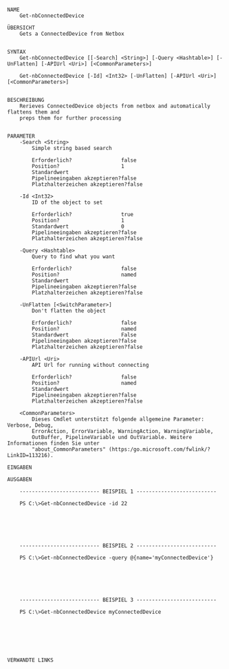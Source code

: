 ﻿```

NAME
    Get-nbConnectedDevice
    
ÜBERSICHT
    Gets a ConnectedDevice from Netbox
    
    
SYNTAX
    Get-nbConnectedDevice [[-Search] <String>] [-Query <Hashtable>] [-UnFlatten] [-APIUrl <Uri>] [<CommonParameters>]
    
    Get-nbConnectedDevice [-Id] <Int32> [-UnFlatten] [-APIUrl <Uri>] [<CommonParameters>]
    
    
BESCHREIBUNG
    Rerieves ConnectedDevice objects from netbox and automatically flattens them and
    preps them for further processing
    

PARAMETER
    -Search <String>
        Simple string based search
        
        Erforderlich?                false
        Position?                    1
        Standardwert                 
        Pipelineeingaben akzeptieren?false
        Platzhalterzeichen akzeptieren?false
        
    -Id <Int32>
        ID of the object to set
        
        Erforderlich?                true
        Position?                    1
        Standardwert                 0
        Pipelineeingaben akzeptieren?false
        Platzhalterzeichen akzeptieren?false
        
    -Query <Hashtable>
        Query to find what you want
        
        Erforderlich?                false
        Position?                    named
        Standardwert                 
        Pipelineeingaben akzeptieren?false
        Platzhalterzeichen akzeptieren?false
        
    -UnFlatten [<SwitchParameter>]
        Don't flatten the object
        
        Erforderlich?                false
        Position?                    named
        Standardwert                 False
        Pipelineeingaben akzeptieren?false
        Platzhalterzeichen akzeptieren?false
        
    -APIUrl <Uri>
        API Url for running without connecting
        
        Erforderlich?                false
        Position?                    named
        Standardwert                 
        Pipelineeingaben akzeptieren?false
        Platzhalterzeichen akzeptieren?false
        
    <CommonParameters>
        Dieses Cmdlet unterstützt folgende allgemeine Parameter: Verbose, Debug,
        ErrorAction, ErrorVariable, WarningAction, WarningVariable,
        OutBuffer, PipelineVariable und OutVariable. Weitere Informationen finden Sie unter 
        "about_CommonParameters" (https:/go.microsoft.com/fwlink/?LinkID=113216). 
    
EINGABEN
    
AUSGABEN
    
    -------------------------- BEISPIEL 1 --------------------------
    
    PS C:\>Get-nbConnectedDevice -id 22
    
    
    
    
    
    
    -------------------------- BEISPIEL 2 --------------------------
    
    PS C:\>Get-nbConnectedDevice -query @{name='myConnectedDevice'}
    
    
    
    
    
    
    -------------------------- BEISPIEL 3 --------------------------
    
    PS C:\>Get-nbConnectedDevice myConnectedDevice
    
    
    
    
    
    
    
VERWANDTE LINKS



```

